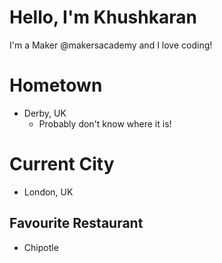 # Hello, I'm Khushkaran
I'm a Maker @makersacademy and I love coding!

# Hometown
* Derby, UK
	* Probably don't know where it is!

# Current City
* London, UK

## Favourite Restaurant
* Chipotle
